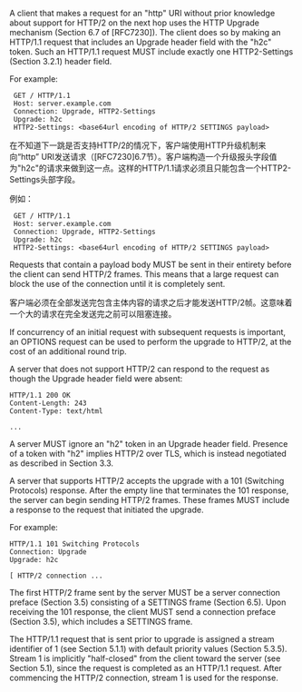 A client that makes a request for an "http" URI without prior knowledge about support for HTTP/2 on the next hop uses the HTTP Upgrade mechanism (Section 6.7 of [RFC7230]). The client does so by making an HTTP/1.1 request that includes an Upgrade header field with the "h2c" token. Such an HTTP/1.1 request MUST include exactly one HTTP2-Settings (Section 3.2.1) header field.

For example:

	 GET / HTTP/1.1
	 Host: server.example.com
	 Connection: Upgrade, HTTP2-Settings
	 Upgrade: h2c
	 HTTP2-Settings: <base64url encoding of HTTP/2 SETTINGS payload>

在不知道下一跳是否支持HTTP/2的情况下，客户端使用HTTP升级机制来向“http” URI发送请求（[RFC7230]6.7节）。客户端构造一个升级报头字段值为"h2c"的请求来做到这一点。这样的HTTP/1.1请求必须且只能包含一个HTTP2-Settings头部字段。

例如：

	 GET / HTTP/1.1
	 Host: server.example.com
	 Connection: Upgrade, HTTP2-Settings
	 Upgrade: h2c
	 HTTP2-Settings: <base64url encoding of HTTP/2 SETTINGS payload>
 
Requests that contain a payload body MUST be sent in their entirety before the client can send HTTP/2 frames. This means that a large request can block the use of the connection until it is completely sent.

客户端必须在全部发送完包含主体内容的请求之后才能发送HTTP/2帧。这意味着一个大的请求在完全发送完之前可以阻塞连接。

If concurrency of an initial request with subsequent requests is important, an OPTIONS request can be used to perform the upgrade to HTTP/2, at the cost of an additional round trip.

A server that does not support HTTP/2 can respond to the request as though the Upgrade header field were absent:

	HTTP/1.1 200 OK
	Content-Length: 243
	Content-Type: text/html
	
	...
  
A server MUST ignore an "h2" token in an Upgrade header field. Presence of a token with "h2" implies HTTP/2 over TLS, which is instead negotiated as described in Section 3.3.

A server that supports HTTP/2 accepts the upgrade with a 101 (Switching Protocols) response. After the empty line that terminates the 101 response, the server can begin sending HTTP/2 frames. These frames MUST include a response to the request that initiated the upgrade.

For example:

	HTTP/1.1 101 Switching Protocols
	Connection: Upgrade
	Upgrade: h2c
  
	[ HTTP/2 connection ...
  
The first HTTP/2 frame sent by the server MUST be a server connection preface (Section 3.5) consisting of a SETTINGS frame (Section 6.5). Upon receiving the 101 response, the client MUST send a connection preface (Section 3.5), which includes a SETTINGS frame.

The HTTP/1.1 request that is sent prior to upgrade is assigned a stream identifier of 1 (see Section 5.1.1) with default priority values (Section 5.3.5). Stream 1 is implicitly "half-closed" from the client toward the server (see Section 5.1), since the request is completed as an HTTP/1.1 request. After commencing the HTTP/2 connection, stream 1 is used for the response.

